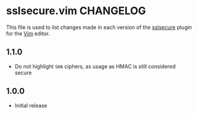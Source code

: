 sslsecure.vim CHANGELOG
=====================

This file is used to list changes made in each version of the [sslsecure](https://github.com/chr4/sslsecure.vim) plugin for the [Vim](http://www.vim.org/) editor.

1.1.0
-----

- Do not highlight `SHA` ciphers, as usage as HMAC is still considered secure

1.0.0
-----

- Initial release
